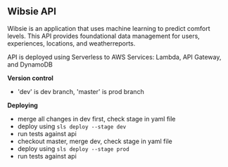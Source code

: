 ## Wibsie API

Wibsie is an application that uses machine learning to predict comfort levels.  This API provides foundational data management for users, experiences, locations, and weatherreports.

API is deployed using Serverless to AWS Services: Lambda, API Gateway, and DynamoDB


**Version control**
* 'dev' is dev branch, 'master' is prod branch

**Deploying**
* merge all changes in dev first, check stage in yaml file
* deploy using `sls deploy --stage dev`
* run tests against api
* checkout master, merge dev, check stage in yaml file
* deploy using `sls deploy --stage prod`
* run tests against api
